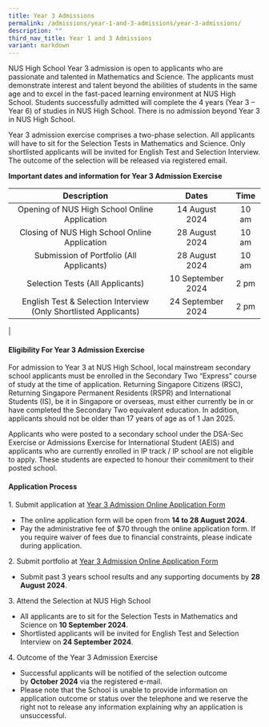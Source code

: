 ```yaml
---
title: Year 3 Admissions
permalink: /admissions/year-1-and-3-admissions/year-3-admissions/
description: ""
third_nav_title: Year 1 and 3 Admissions
variant: markdown
---
```

NUS High School Year 3 admission is open to applicants who are passionate and talented in Mathematics and Science. The applicants must demonstrate interest and talent beyond the abilities of students in the same age and to excel in the fast-paced learning environment at NUS High School. Students successfully admitted will complete the 4 years (Year 3 – Year 6) of studies in NUS High School. There is no admission beyond Year 3 in NUS High School.

Year 3 admission exercise comprises a two-phase selection. All applicants will have to sit for the Selection Tests in Mathematics and Science. Only shortlisted applicants will be invited for English Test and Selection Interview. The outcome of the selection will be released via registered email.

**Important dates and information for Year 3 Admission Exercise**

| Description | Dates | Time |
|:---:|:---:|:---:|
| Opening of NUS High School Online Application | 14 August 2024 | 10 am |
| Closing of NUS High School Online Application | 28 August 2024 | 10 am |
| Submission of Portfolio (All Applicants) | 28 August 2024 | 10 am |
| Selection Tests (All Applicants) | 10 September 2024 | 2 pm |
|  English Test & Selection Interview (Only Shortlisted Applicants) | 24 September 2024 |  2 pm |
|

#### **Eligibility For Year 3 Admission Exercise**
For admission to Year 3 at NUS High School, local mainstream secondary school applicants must be enrolled in the Secondary Two “Express” course of study at the time of application. Returning Singapore Citizens (RSC), Returning Singapore Permanent Residents (RSPR) and International Students (IS), be it in Singapore or overseas, must either currently be in or have completed the Secondary Two equivalent education. In addition, applicants should not be older than 17 years of age as of 1 Jan 2025.

Applicants who were posted to a secondary school under the DSA-Sec Exercise or Admissions Exercise for International Student (AEIS) and applicants who are currently enrolled in IP track / IP school are not eligible to apply. These students are expected to honour their commitment to their posted school.

#### **Application Process**
1\. Submit application at [Year 3 Admission Online Application Form](https://go.gov.sg/2023nushy3admissionex) 

*  The online application form will be open from **14 to 28 August 2024**.
*   Pay the administrative fee of $70 through the online application form. If you require waiver of fees due to financial constraints, please indicate during application.

2\. Submit portfolio at [Year 3 Admission Online Application Form](https://go.gov.sg/2023nushy3admissionex) 
*   Submit past 3 years school results and any supporting documents by **28 August 2024**. 

3\. Attend the Selection at NUS High School
*   All applicants are to sit for the Selection Tests in Mathematics and Science on **10 September 2024**.
*   Shortlisted applicants will be invited for English Test and Selection Interview on **24 September 2024**.

4\. Outcome of the Year 3 Admission Exercise
*   Successful applicants will be notified of the selection outcome by **October 2024** via the registered e-mail.
*   Please note that the School is unable to provide information on application outcome or status over the telephone and we reserve the right not to release any information explaining why an application is unsuccessful.